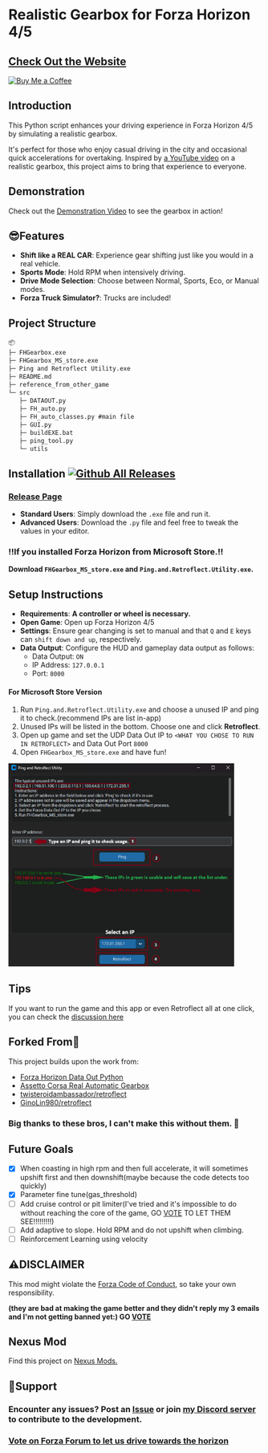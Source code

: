# Realistic Gearbox for Forza Horizon 4/5

## [Check Out the Website](https://ginolin980.github.io/Forza-Horizon-realistic-gearbox/)
<a href="https://www.buymeacoffee.com/GinoLin980" target="_blank">
    <img src="https://raw.githubusercontent.com/pachadotdev/buymeacoffee-badges/main/bmc-yellow.svg" alt="Buy Me a Coffee" style="width: 200px; height: auto;">
</a>


## Introduction

This Python script enhances your driving experience in Forza Horizon 4/5 by simulating a realistic gearbox.

It's perfect for those who enjoy casual driving in the city and occasional quick accelerations for overtaking. Inspired by [a YouTube video](https://www.youtube.com/watch?v=w_d0utwbM1M&ab_channel=TitouanDupuy) on a realistic gearbox, this project aims to bring that experience to everyone.

## Demonstration

Check out the [Demonstration Video](https://youtu.be/d2Cw0pS0UbA) to see the gearbox in action!

## 😎Features

- **Shift like a REAL CAR**: Experience gear shifting just like you would in a real vehicle.
- **Sports Mode**: Hold RPM when intensively driving.
- **Drive Mode Selection**: Choose between Normal, Sports, Eco, or Manual modes.
- **Forza Truck Simulator?**: Trucks are included!

## Project Structure
```
📦 
├─ FHGearbox.exe
├─ FHGearbox_MS_store.exe
├─ Ping and Retroflect Utility.exe
├─ README.md
├─ reference_from_other_game
└─ src
   ├─ DATAOUT.py
   ├─ FH_auto.py
   ├─ FH_auto_classes.py #main file
   ├─ GUI.py
   ├─ buildEXE.bat
   ├─ ping_tool.py
   └─ utils
```

## Installation     [![Github All Releases](https://img.shields.io/github/downloads/GinoLin980/Forza-Horizon-realistic-gearbox/total.svg)]()

### [Release Page](https://github.com/GinoLin980/Forza-Horizon-realistic-gearbox/releases)

- **Standard Users**: Simply download the `.exe` file and run it.
- **Advanced Users**: Download the `.py` file and feel free to tweak the values in your editor.

### ‼️**If you installed Forza Horizon from Microsoft Store.**‼️

**Download `FHGearbox_MS_store.exe` and `Ping.and.Retroflect.Utility.exe`.**

## Setup Instructions

- **Requirements**: **A controller or wheel is necessary.**
- **Open Game**: Open up Forza Horizon 4/5
- **Settings**: Ensure gear changing is set to manual and that `Q` and `E` keys can `shift down and up`, respectively.
- **Data Output**: Configure the HUD and gameplay data output as follows:
  - Data Output: `ON`
  - IP Address: `127.0.0.1`
  - Port: `8000`

#### For Microsoft Store Version

1. Run `Ping.and.Retroflect.Utility.exe` and choose a unused IP and ping it to check.(recommend IPs are list in-app)
2. Unused IPs will be listed in the bottom. Choose one and click **Retroflect**.
3. Open up game and set the UDP Data Out IP to `<WHAT YOU CHOSE TO RUN IN RETROFLECT>` and Data Out Port `8000`
4. Open `FHGearbox_MS_store.exe` and have fun!

<img src="https://github.com/GinoLin980/Forza-Horizon-realistic-gearbox/blob/25d3143bfbc95b245c64a806873387541563770c/ping_tool_illustrated.png" width="450" />

## Tips
If you want to run the game and this app or even Retroflect all at one click, you can check the [discussion here](https://github.com/GinoLin980/Forza-Horizon-realistic-gearbox/discussions/6#discussioncomment-11541512)

## Forked From🤞

This project builds upon the work from:

- [Forza Horizon Data Out Python](https://github.com/nikidziuba/Forza_horizon_data_out_python)
- [Assetto Corsa Real Automatic Gearbox](https://github.com/AnnoyingTechnology/assetto-corsa-real-automatic-gearbox)
- [twisteroidambassador/retroflect](https://github.com/twisteroidambassador/retroflect)
- [GinoLin980/retroflect](https://github.com/GinoLin980/retroflect)

### Big thanks to these bros, I can't make this without them. 🫶

## Future Goals

- [X] When coasting in high rpm and then full accelerate, it will sometimes upshift first and then downshift(maybe because the code detects too quickly)
- [X] Parameter fine tune(gas_threshold)
- [ ] Add cruise control or pit limiter(I've tried and it's impossible to do without reaching the core of the game, GO [VOTE](https://forums.forza.net/t/realistic-gearbox-in-forza-horizon/703463) TO LET THEM SEE!!!!!!!!!)
- [ ] Add adaptive to slope. Hold RPM and do not upshift when climbing.
- [ ] Reinforcement Learning using velocity

## ⚠️DISCLAIMER

This mod might violate the [Forza Code of Conduct](https://support.forzamotorsport.net/hc/en-us/articles/360035563914-Forza-Code-of-Conduct), so take your own responsibility.

**(they are bad at making the game better and they didn't reply my 3 emails and I'm not getting banned yet:) GO [VOTE](https://forums.forza.net/t/realistic-gearbox-in-forza-horizon/703463)**

## Nexus Mod

Find this project on [Nexus Mods.](https://www.nexusmods.com/forzahorizon5/mods/258/?tab=description)

## 🤝Support

### Encounter any issues? Post an [Issue](https://github.com/GinoLin980/Forza-Horizon-realistic-gearbox/issues) or join [my Discord server](https://discord.com/invite/Ch9vdu4mT4) to contribute to the development.

### **[Vote on Forza Forum to let us drive towards the horizon](https://forums.forza.net/t/realistic-gearbox-in-forza-horizon/703463)**

